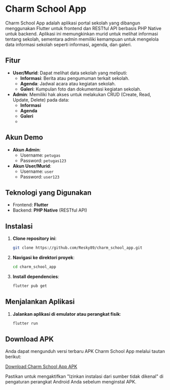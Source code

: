 # Charm School App

Charm School App adalah aplikasi portal sekolah yang dibangun menggunakan Flutter untuk frontend dan RESTful API berbasis PHP Native untuk backend. Aplikasi ini memungkinkan murid untuk melihat informasi tentang sekolah, sementara admin memiliki kemampuan untuk mengelola data informasi sekolah seperti informasi, agenda, dan galeri.

## Fitur
- **User/Murid**: Dapat melihat data sekolah yang meliputi:
  - **Informasi**: Berita atau pengumuman terkait sekolah.
  - **Agenda**: Jadwal acara atau kegiatan sekolah.
  - **Galeri**: Kumpulan foto dan dokumentasi kegiatan sekolah.
- **Admin**: Memiliki hak akses untuk melakukan CRUD (Create, Read, Update, Delete) pada data:
  - **Informasi**
  - **Agenda**
  - **Galeri**
  - 
## Akun Demo

- **Akun Admin**:
  - Username: `petugas`
  - Password: `petugas123`
- **Akun User/Murid**:
  - Username: `user`
  - Password: `user123`

## Teknologi yang Digunakan

- Frontend: **Flutter**
- Backend: **PHP Native** (RESTful API)

## Instalasi

1. **Clone repository ini**:
   ```bash
   git clone https://github.com/Resky89/charm_school_app.git
   ```

2. **Navigasi ke direktori proyek**:
   ```bash
   cd charm_school_app
   ```

3. **Install dependencies**:
   ```bash
   flutter pub get
   ```

## Menjalankan Aplikasi

1. **Jalankan aplikasi di emulator atau perangkat fisik**:
   ```bash
   flutter run
   ```

## Download APK

Anda dapat mengunduh versi terbaru APK Charm School App melalui tautan berikut:

[Download Charm School App APK](https://github.com/Resky89/charm-school-app/raw/refs/heads/main/charm_school_apk.zip)

Pastikan untuk mengaktifkan "Izinkan instalasi dari sumber tidak dikenal" di pengaturan perangkat Android Anda sebelum menginstal APK.
